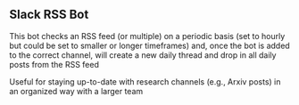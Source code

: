 ## Slack RSS Bot

This bot checks an RSS feed (or multiple) on a periodic basis (set to hourly but could be set to smaller or longer timeframes) and, once the bot is added to the correct channel, will create a new daily thread and drop in all daily posts from the RSS feed 

Useful for staying up-to-date with research channels (e.g., Arxiv posts) in an organized way with a larger team  

